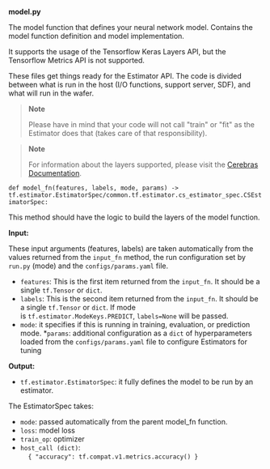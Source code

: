
**model.py**

The model function that defines your neural network model. Contains the model function definition and model implementation. 

It supports the usage of the Tensorflow Keras Layers API, but the Tensorflow Metrics API is not supported.

These files get things ready for the Estimator API. The code is divided between what is run in the host (I/O functions, support server, SDF), and what will run in the wafer.

<blockquote>
 <strong>Note</strong>

<p>Please have in mind that your code will not call "train" or "fit" as the Estimator does that (takes care of that responsibility).</p>
</blockquote>

<blockquote>
 <strong>Note</strong> 
 
<p>For information about the layers supported, please visit the <a href="https://docs.cerebras.net/en/1.6.0/tensorflow-docs/api-rst/tf.html#submodules">Cerebras Documentation</a>.</p>
</blockquote>

`def model_fn(features, labels, mode, params) -> tf.estimator.EstimatorSpec/common.tf.estimator.cs_estimator_spec.CSEstimatorSpec:`

This method should have the logic to build the layers of the model function.

**Input:**

These input arguments (features, labels) are taken automatically from the values returned from the `input_fn` method, the run configuration set by `run.py` (mode) and the `configs/params.yaml` file.
* `features`: This is the first item returned from the `input_fn`. It should be a single `tf.Tensor` or `dict`.
* `labels`: This is the second item returned from the `input_fn`. It should be a single `tf.Tensor` or `dict`. If mode is `tf.estimator.ModeKeys.PREDICT`, `labels=None` will be passed.
* `mode`: it specifies if this is running in training, evaluation, or prediction mode.
*`params`: additional configuration as a `dict` of hyperparameters loaded from the `configs/params.yaml` file to configure Estimators for tuning

**Output:**
* `tf.estimator.EstimatorSpec`: it fully defines the model to be run by an estimator.

The EstimatorSpec takes:
<ul>
 <li><code>mode</code>: passed automatically from the parent model_fn function.</li>
 <li><code>loss</code>: model loss</li>
 <li><code>train_op</code>: optimizer</li>
 <li><code>host_call (dict)</code>:<br />
  <span style="padding-left:15px;">
   <code>{ "accuracy": tf.compat.v1.metrics.accuracy() }</code>
  </span>
 </li>
</ul> 



  

 

